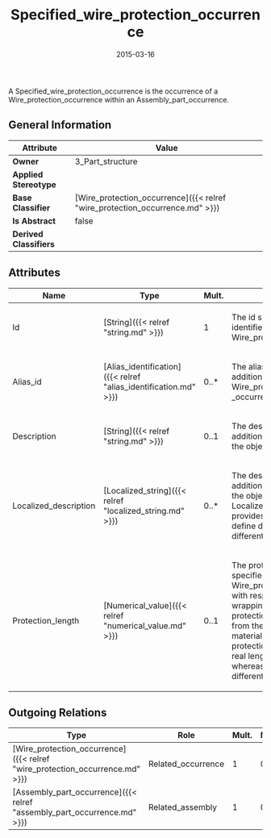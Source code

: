 ﻿---
title: Specified_wire_protection_occurrence
toc: false
type: specs
date: "2015-03-16"
draft: false
specification: KBL
version: 2.4
documentType: "Recommendation"
elementType: Class
classes:
  - Specified_wire_protection_occurrence
menu_name: kbl-2.4
---
<p>A Specified_wire_protection_occurrence is the occurrence of a Wire_protection_occurrence within an Assembly_part_occurrence.</p>

## General Information

| Attribute               | Value |
|-------------------------|-------|
| **Owner**               | 3_Part_structure |
| **Applied Stereotype**  |   |
| **Base Classifier**     | [Wire_protection_occurrence]({{< relref "wire_protection_occurrence.md" >}})<br/>  |
| **Is Abstract**         | false |
| **Derived Classifiers** |   |

## Attributes
|  Name  |  Type  |  Mult.  |  Description  |  Owning Classifier  |
|--------|--------|---------|---------------|--------------|
|Id | [String]({{< relref "string.md" >}}) | 1 | <p>The id specifies the identifier of the Wire_protection.</p> | [Wire_protection_occurrence]({{< relref "wire_protection_occurrence.md" >}}) |
|Alias_id | [Alias_identification]({{< relref "alias_identification.md" >}}) | 0..* | <p>The alias_id specifies additional identifiers for the Wire_protection _occurrence.</p> | [Wire_protection_occurrence]({{< relref "wire_protection_occurrence.md" >}}) |
|Description | [String]({{< relref "string.md" >}}) | 0..1 | <p> The description specifies additional information about the object.      </p> | [Wire_protection_occurrence]({{< relref "wire_protection_occurrence.md" >}}) |
|Localized_description | [Localized_string]({{< relref "localized_string.md" >}}) | 0..* | <p> The description specifies additional information about the object. The Localized_description provides the possibility to define descriptions for different language codes.       </p> | [Wire_protection_occurrence]({{< relref "wire_protection_occurrence.md" >}}) |
|Protection_length | [Numerical_value]({{< relref "numerical_value.md" >}}) | 0..1 | <p>The protection_length specifies the length of the Wire_protection_occurrence with respect to the wrapping.  Note: The protection_length may differ from the real length of the material. E.g. for a tube, the protection_length and the real length are same, whereas for a tape they are different.</p> | [Wire_protection_occurrence]({{< relref "wire_protection_occurrence.md" >}}) |

## Outgoing Relations
|    Type  |   Role   |   Mult.   |   Mult.   |   Description   |
|----------|----------|-----------|-----------|-----------------|
| [Wire_protection_occurrence]({{< relref "wire_protection_occurrence.md" >}}) | Related_occurrence | 1 | 0..* |  |
| [Assembly_part_occurrence]({{< relref "assembly_part_occurrence.md" >}}) | Related_assembly | 1 | 0..* |  |
